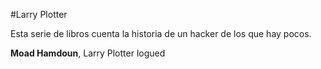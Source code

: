 #Larry Plotter

Esta serie de libros cuenta la historia de un hacker de los que hay pocos.

**Moad Hamdoun**, Larry Plotter logued
